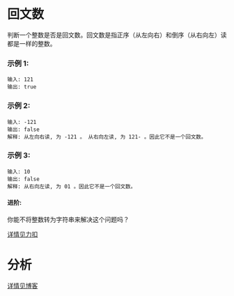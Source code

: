 # 回文数

判断一个整数是否是回文数。回文数是指正序（从左向右）和倒序（从右向左）读都是一样的整数。

### 示例 1:
```
输入: 121
输出: true
```

### 示例 2:
```
输入: -121
输出: false
解释: 从左向右读, 为 -121 。 从右向左读, 为 121- 。因此它不是一个回文数。
```

### 示例 3:
```
输入: 10
输出: false
解释: 从右向左读, 为 01 。因此它不是一个回文数。
```

#### 进阶:

你能不将整数转为字符串来解决这个问题吗？

[详情见力扣](https://leetcode.cn/problems/palindrome-number/)

# 分析

[详情见博客](https://bruceking.org/2020/01/12/leetcode-cn-problem-0009-palindrome-number/)
